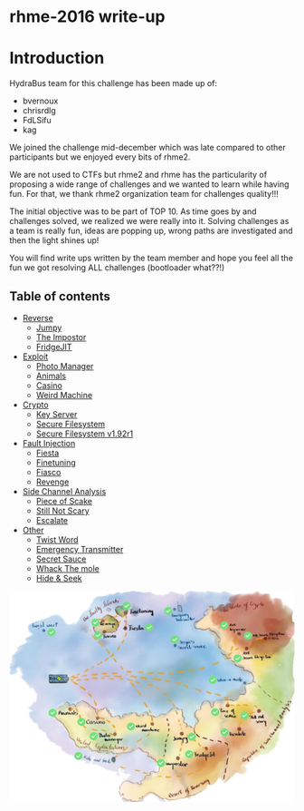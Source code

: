 # rhme-2016 write-up

Introduction
========

HydraBus team for this challenge has been made up of:
+ bvernoux
+ chrisrdlg
+ FdLSifu
+ kag

We joined the challenge mid-december which was late compared to other participants but we enjoyed every bits of rhme2.

We are not used to CTFs but rhme2 and rhme has the particularity of proposing a wide range of challenges and we wanted to learn while having fun.
For that, we thank rhme2 organization team for challenges quality!!!

The initial objective was to be part of TOP 10. As time goes by and challenges solved, we realized we were really into it.
Solving challenges as a team is really fun, ideas are popping up, wrong paths are investigated and then the light shines up!

You will find write ups written by the team member and hope you feel all the fun we got resolving ALL challenges (bootloader what??!)

## Table of contents
 * [Reverse](Reverse)
   * [Jumpy](Reverse/Jumpy.md)
   * [The Impostor](Reverse/TheImpostor.md)
   * [FridgeJIT](Reverse/FridgeJIT.md)
 * [Exploit](Exploit)
   * [Photo Manager](Exploit/PhotoManager.md)
   * [Animals](Exploit/Animals.md)
   * [Casino](Exploit/Casino.md)
   * [Weird Machine](Exploit/WeirdMachine.md)
 * [Crypto](Crypto)
   * [Key Server](Crypto/KeyServer.md)
   * [Secure Filesystem](Crypto/SecureFilesystem.md)
   * [Secure Filesystem v1.92r1](Crypto/SecureFilesystemV1_92r1.md)
 * [Fault Injection](FaultInjection)
   * [Fiesta](FaultInjection/Fiesta.md)
   * [Finetuning](FaultInjection/Finetuning.md)
   * [Fiasco](FaultInjection/Fiasco.md)
   * [Revenge](FaultInjection/Revenge.md)
 * [Side Channel Analysis](SideChannelAnalysis)
   * [Piece of Scake](SideChannelAnalysis/PieceofSCAke.md)
   * [Still Not Scary](SideChannelAnalysis/StillNotScary.md)
   * [Escalate](SideChannelAnalysis/Escalate.md)
 * [Other](Other)
   * [Twist Word](Other/Twistword.md)
   * [Emergency Transmitter](Other/EmergencyTransmitter.md)
   * [Secret Sauce](Other/SecretSauce.md)
   * [Whack The mole](Other/WhackTheMole.md)
   * [Hide & Seek](Other/HideAndSeek.md)

![rhme2 map](quest-map_solved.jpg)
